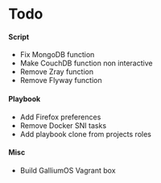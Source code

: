 # Todo

#### Script
- Fix MongoDB function
- Make CouchDB function non interactive
- Remove Zray function
- Remove Flyway function

#### Playbook
- Add Firefox preferences
- Remove Docker SNI tasks
- Add playbook clone from projects roles


#### Misc
- Build GalliumOS Vagrant box

